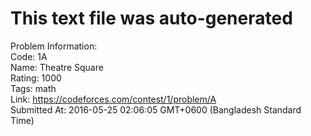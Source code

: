 # This text file was auto-generated  
  
Problem Information:  
Code: 1A  
Name: Theatre Square  
Rating: 1000  
Tags: math  
Link: https://codeforces.com/contest/1/problem/A  
Submitted At: 2016-05-25 02:06:05 GMT+0600 (Bangladesh Standard Time)  
